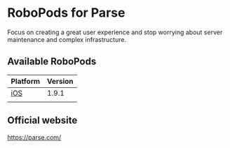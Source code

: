 # RoboPods for Parse

Focus on creating a great user experience and stop worrying about server maintenance and complex infrastructure.

## Available RoboPods

| Platform    | Version |
|-------------|---------|
| [iOS](ios/) | 1.9.1   |
|             |         |

## Official website

https://parse.com/